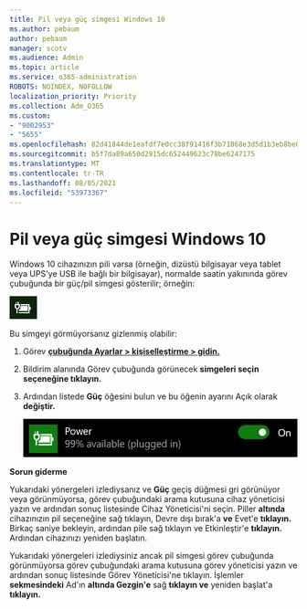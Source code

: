 ```yaml
---
title: Pil veya güç simgesi Windows 10
ms.author: pebaum
author: pebaum
manager: scotv
ms.audience: Admin
ms.topic: article
ms.service: o365-administration
ROBOTS: NOINDEX, NOFOLLOW
localization_priority: Priority
ms.collection: Adm_O365
ms.custom:
- "9002953"
- "5655"
ms.openlocfilehash: 82d41844de1eafdf7e0cc38f91416f3b71868e3d5d1b3eb8be0f10abd701ddc8
ms.sourcegitcommit: b5f7da89a650d2915dc652449623c78be6247175
ms.translationtype: MT
ms.contentlocale: tr-TR
ms.lasthandoff: 08/05/2021
ms.locfileid: "53973367"
---
```

# <a name="power-or-battery-icon-missing-in-windows-10"></a>Pil veya güç simgesi Windows 10

Windows 10 cihazınızın pili varsa (örneğin, dizüstü bilgisayar veya tablet veya UPS'ye USB ile bağlı bir bilgisayar), normalde saatin yakınında görev çubuğunda bir güç/pil simgesi gösterilir; örneğin:

![Pil simgesi](media/battery-icon.png)

Bu simgeyi görmüyorsanız gizlenmiş olabilir:

1. Görev **[çubuğunda Ayarlar > kişiselleştirme > gidin.](ms-settings:taskbar?activationSource=GetHelp)**

2. Bildirim alanında Görev çubuğunda görünecek **simgeleri seçin seçeneğine tıklayın.**

3. Ardından listede **Güç** öğesini bulun ve bu öğenin ayarını Açık olarak **değiştir.**

    ![Görev çubuğundaki güç simgesini göster](media/power-icon-on.png)

**Sorun giderme**

Yukarıdaki yönergeleri izlediysanız ve **Güç** geçiş düğmesi gri görünüyor veya görünmüyorsa, görev çubuğundaki arama kutusuna  cihaz yöneticisi yazın ve ardından sonuç listesinde Cihaz Yöneticisi'ni seçin. Piller **altında** cihazınızın pil seçeneğine sağ tıklayın, Devre dışı bırak'a **ve** Evet'e **tıklayın.** Birkaç saniye bekleyin, ardından pile sağ tıklayın ve Etkinleştir'e **tıklayın.** Ardından cihazınızı yeniden başlatın.

Yukarıdaki yönergeleri izlediysiniz ancak pil simgesi görev çubuğunda görünmüyorsa görev çubuğundaki arama kutusuna görev yöneticisi  yazın ve ardından sonuç listesinde Görev Yöneticisi'ne tıklayın. İşlemler **sekmesindeki** Ad'ın **altında Gezgin'e** sağ **tıklayın ve** yeniden başlat'a **tıklayın.**
